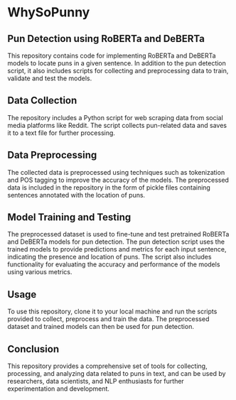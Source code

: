 # WhySoPunny
## Pun Detection using RoBERTa and DeBERTa
This repository contains code for implementing RoBERTa and DeBERTa models to locate puns in a given sentence. In addition to the pun detection script, it also includes scripts for collecting and preprocessing data to train, validate and test the models.

## Data Collection
The repository includes a Python script for web scraping data from social media platforms like Reddit. The script collects pun-related data and saves it to a text file for further processing.

## Data Preprocessing
The collected data is preprocessed using techniques such as tokenization and POS tagging to improve the accuracy of the models. The preprocessed data is included in the repository in the form of pickle files containing sentences annotated with the location of puns.

## Model Training and Testing
The preprocessed dataset is used to fine-tune and test pretrained RoBERTa and DeBERTa models for pun detection. The pun detection script uses the trained models to provide predictions and metrics for each input sentence, indicating the presence and location of puns. The script also includes functionality for evaluating the accuracy and performance of the models using various metrics.

## Usage
To use this repository, clone it to your local machine and run the scripts provided to collect, preprocess and train the data. The preprocessed dataset and trained models can then be used for pun detection.

## Conclusion
This repository provides a comprehensive set of tools for collecting, processing, and analyzing data related to puns in text, and can be used by researchers, data scientists, and NLP enthusiasts for further experimentation and development.
